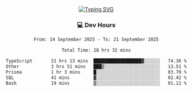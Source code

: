 
<div align="center">
  <a href="https://git.io/typing-svg"><img src="https://readme-typing-svg.demolab.com?font=Fira+Code&size=30&pause=1000&color=33F7F5&center=true&vCenter=true&width=435&lines=Hi+there+%F0%9F%91%8B+I+am+AirboZH+;Welcome+to+my+Github" alt="Typing SVG" /></a>

<h3>💻 Dev Hours</h3>
<!--START_SECTION:waka-->

```txt
From: 14 September 2025 - To: 21 September 2025

Total Time: 28 hrs 32 mins

TypeScript       21 hrs 13 mins  ██████████████████▓░░░░░░   74.36 %
Other            3 hrs 51 mins   ███▒░░░░░░░░░░░░░░░░░░░░░   13.51 %
Prisma           1 hr 3 mins     █░░░░░░░░░░░░░░░░░░░░░░░░   03.70 %
SQL              41 mins         ▓░░░░░░░░░░░░░░░░░░░░░░░░   02.42 %
Bash             19 mins         ▒░░░░░░░░░░░░░░░░░░░░░░░░   01.12 %
```

<!--END_SECTION:waka-->
</div>  
